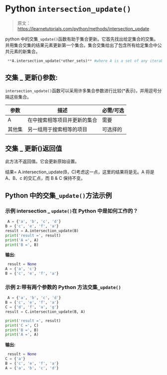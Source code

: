 # Python `intersection_update()`

> 原文：<https://learnetutorials.com/python/methods/intersection_update>

python 中的交集`_update()`函数有助于集合更新。它首先找出给定集合的交集。并用集合交集的结果元素更新第一个集合。集合交集给出了包含所有给定集合中公共元素的新集合。

```py
 **A.intersection_update(*other_sets)** #where A is a set of any iterables, like strings, lists, and dictionaries 

```

## 交集 _ 更新()参数:

`intersection_update()`函数可以采用许多集合参数进行比较(*表示)，并用逗号分隔这些集合。

| 参数 | 描述 | 必需/可选 |
| --- | --- | --- |
| A | 在中搜索相等项目并更新的集合 | 需要 |
| 其他集 | 另一组用于搜索相等的项目 | 可选择的 |

## 交集 _ 更新()返回值

此方法不返回值。它会更新原始设置。

结果= A.intersection_update(B，C)考虑这一点，这里的结果将是无。A 将是 A、B、c 的交汇点，而 B & C 保持不变。

## Python 中的交集`_update()`方法示例

### 示例 intersection _ `update()`在 Python 中是如何工作的？

```py
 A = {'a', 'b', 'c', 'd'}
B = {'c', 'e', 'f', 'a'}
result = A.intersection_update(B)
print('result =', result)
print('A =', A)
print('B =', B) 

```

**输出:**

```py
 result = None
A = {'a', 'c'}
B = {'c', 'e', 'f', 'a'} 
```

### 示例 2:带有两个参数的 Python 方法交集`_update()`

```py
 A = {'a', 'b', 'c', 'd'}
B = {'c', 'e', 'f', 'a'}
C = {'d', 'f', 'a', 'g'}
result = C.intersection_update(B, A)

print('result =', result)
print('C =', C)
print('B =', B)
print('A =', A) 

```

**输出:**

```py
 result = None
C = {'a'}
B = {'c', 'e', 'f', 'a'}
A = {'a', 'b', 'c', 'd'} 
```